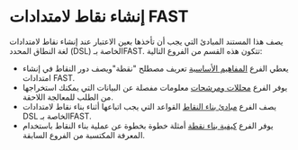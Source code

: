 [link-basics]:              basics.md
[link-parsers]:             parsers.md
[link-principles]:          principles.md
[link-construction]:        construction.md

# إنشاء نقاط لامتدادات FAST

يصف هذا المستند المبادئ التي يجب أن تأخذها بعين الاعتبار عند إنشاء نقاط لامتدادات لغة النطاق المحدد (DSL) الخاصة بـFAST. تتكون هذه القسم من الفروع التالية:
* يعطي الفرع [المفاهيم الأساسية][link-basics] تعريف مصطلح "نقطة"ويصف دور النقاط في إنشاء امتدادات FAST.
* يوفر الفرع [محللات ومرشحات][link-parsers] معلومات مفصلة عن البيانات التي يمكنك استخراجها من الطلب للمعالجة اللاحقة.
* يصف الفرع [مبادئ بناء النقاط][link-principles] القواعد التي يجب اتباعها أثناء بناء نقاط لامتدادات DSL الخاصة بـFAST.
* يوفر الفرع [كيفية بناء نقطة][link-construction] أمثلة خطوة بخطوة عن عملية بناء النقاط باستخدام المعرفة المكتسبة من الفروع السابقة.
